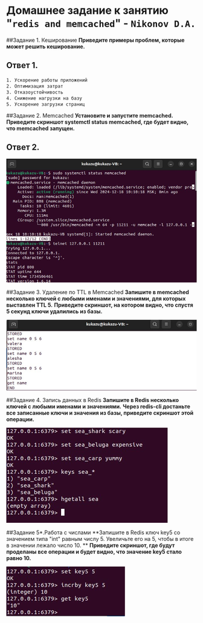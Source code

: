 # Домашнее задание к занятию "`redis and memcached`" - `Nikonov D.A.`

##Задание 1. Кеширование 
**Приведите примеры проблем, которые может решить кеширование.** 

## Ответ 1.

```
1. Ускорение работы приложений
2. Оптимизация затрат
3. Отказоустойчивость
4. Снижение нагрузки на базу 
5. Ускорение загрузки страниц
```
 
##Задание 2. Memcached 
**Установите и запустите memcached.**  
**Приведите скриншот systemctl status memcached, где будет видно, что memcached запущен.**

## Ответ 2.

![memcached](5409249767734764514.jpg)
 
 
##Задание 3. Удаление по TTL в Memcached 
**Запишите в memcached несколько ключей с любыми именами и значениями, для которых выставлен TTL 5.**
**Приведите скриншот, на котором видно, что спустя 5 секунд ключи удалились из базы.**

![key5sec](5409249767734764528.jpg)
 
##Задание 4. Запись данных в Redis 
**Запишите в Redis несколько ключей с любыми именами и значениями.** 
**Через redis-cli достаньте все записанные ключи и значения из базы, приведите скриншот этой операции.**

![redis](5409249767734764605.jpg)


##Задание 5*.Работа с числами 
**Запишите в Redis ключ key5 со значением типа "int" равным числу 5. Увеличьте его на 5, чтобы в итоге в значении лежало число 10. **
**Приведите скриншот, где будут проделаны все операции и будет видно, что значение key5 стало равно 10.** 

![key5](5409249767734764614.jpg)
